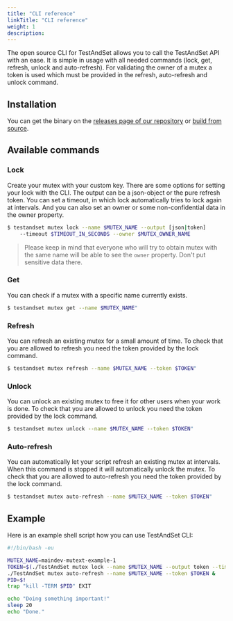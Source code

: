 ```yaml
---
title: "CLI reference"
linkTitle: "CLI reference"
weight: 1
description: 
---
```


The open source CLI for TestAndSet allows you to call the TestAndSet API with an ease. It is simple in usage with all needed commands (lock, get, refresh, unlock and auto-refresh). For validating the owner of a mutex a token is used which must be provided in the refresh, auto-refresh and unlock command.

## Installation

You can get the binary on the [releases page of our repository](https://github.com/maindev/testandset/releases) or [build from source](/docs/cli/building-from-source).

## Available commands

### Lock

Create your mutex with your custom key. There are some options for setting your lock with the CLI. The output can be a json-object or the pure refresh token. You can set a timeout, in which lock automatically tries to lock again at intervals. And you can also set an owner or some non-confidential data in the owner property.

```bash
$ testandset mutex lock --name $MUTEX_NAME --output [json|token]
    --timeout $TIMEOUT_IN_SECONDS --owner $MUTEX_OWNER_NAME
```

> Please keep in mind that everyone who will try to obtain mutex with the same name will be able to see the `owner` property. Don't put sensitive data there.

### Get

You can check if a mutex with a specific name currently exists.

```bash
$ testandset mutex get --name $MUTEX_NAME"
```
### Refresh

You can refresh an existing mutex for a small amount of time. To check that you are allowed to refresh you need the token provided by the lock command.

```bash
$ testandset mutex refresh --name $MUTEX_NAME --token $TOKEN"
```
### Unlock

You can unlock an existing mutex to free it for other users when your work is done. To check that you are allowed to unlock you need the token provided by the lock command.

```bash
$ testandset mutex unlock --name $MUTEX_NAME --token $TOKEN"
```

### Auto-refresh

You can automatically let your script refresh an existing mutex at intervals. When this command is stopped it will automatically unlock the mutex. To check that you are allowed to auto-refresh you need the token provided by the lock command.

```bash
$ testandset mutex auto-refresh --name $MUTEX_NAME --token $TOKEN"
```

## Example

Here is an example shell script how you can use TestAndSet CLI:

```bash
#!/bin/bash -eu

MUTEX_NAME=maindev-mutext-example-1
TOKEN=$(./TestAndSet mutex lock --name $MUTEX_NAME --output token --timeout 120)
./TestAndSet mutex auto-refresh --name $MUTEX_NAME --token $TOKEN &
PID=$!
trap "kill -TERM $PID" EXIT

echo "Doing something important!"
sleep 20
echo "Done."
```